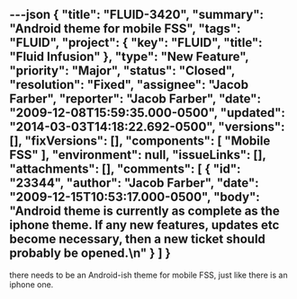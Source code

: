 ---json
{
  "title": "FLUID-3420",
  "summary": "Android theme for mobile FSS",
  "tags": "FLUID",
  "project": {
    "key": "FLUID",
    "title": "Fluid Infusion"
  },
  "type": "New Feature",
  "priority": "Major",
  "status": "Closed",
  "resolution": "Fixed",
  "assignee": "Jacob Farber",
  "reporter": "Jacob Farber",
  "date": "2009-12-08T15:59:35.000-0500",
  "updated": "2014-03-03T14:18:22.692-0500",
  "versions": [],
  "fixVersions": [],
  "components": [
    "Mobile FSS"
  ],
  "environment": null,
  "issueLinks": [],
  "attachments": [],
  "comments": [
    {
      "id": "23344",
      "author": "Jacob Farber",
      "date": "2009-12-15T10:53:17.000-0500",
      "body": "Android theme is currently as complete as the iphone theme. If any new features, updates etc become necessary, then a new ticket should probably be opened.\n"
    }
  ]
}
---
there needs to be an Android-ish theme for mobile FSS, just like there is an iphone one.

        